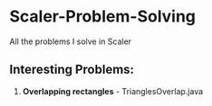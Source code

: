 # Scaler-Problem-Solving
All the problems I solve in Scaler

Interesting Problems:
-----------------------

1. **Overlapping rectangles** - TrianglesOverlap.java 
